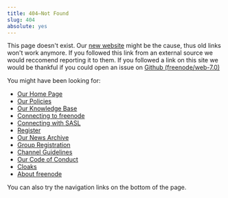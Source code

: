 ```yaml
---
title: 404—Not Found
slug: 404
absolute: yes
---
```


This page doesn't exist. Our [new website](/news/new-website) might be the
cause, thus old links won't work anymore. If you followed this link from
an external source we would reccomend reporting it to them. If you
followed a link on this site we would be thankful if you could open an
issue on [Github (freenode/web-7.0)](https://github.com/freenode/web-7.0)

You might have been looking for:

  - [Our Home Page](index)
  - [Our Policies](/policies)
  - [Our Knowledge Base](kb/index/all)
  - [Connecting to freenode](kb/connect/chat)
  - [Connecting with SASL](kb/using/sasl)
  - [Register](kb/using/registration)
  - [Our News Archive](/archive)
  - [Group Registration](/groupreg)
  - [Channel Guidelines](/changuide)
  - [Our Code of Conduct](kb/general/conduct)
  - [Cloaks](kb/general/cloaks)
  - [About freenode](/project)
  
You can also try the navigation links on the bottom of the page.